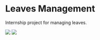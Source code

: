 # Leaves Management
Internship project for managing leaves.

<img src="https://github.com/T0uchM3/Leave-Management/blob/master/Pics/100111.png">

<img src="https://github.com/T0uchM3/Leave-Management/blob/master/Pics/101118.png">
